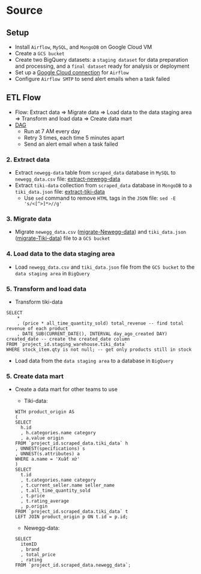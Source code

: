 # Source

## Setup
- Install `Airflow`, `MySQL`, and `MongoDB` on Google Cloud VM
- Create a `GCS bucket`
- Create two BigQuery datasets: a `staging dataset` for data preparation and processing, and a `final dataset` ready for analysis or deployment
- Set up a [Google Cloud connection](src/connection_configurating/cloud_connection.py) for `Airflow`
- Configure `Airflow SMTP` to send alert emails when a task failed

## ETL Flow
- Flow: Extract data => Migrate data => Load data to the data staging area => Transform and load data => Create data mart
- [DAG](src/dag)
  - Run at 7 AM every day
  - Retry 3 times, each time 5 minutes apart
  - Send an alert email when a task failed
  
### 2. Extract data
- Extract `newegg-data` table from `scraped_data` database in `MySQL` to `newegg_data.csv` file: [extract-newegg-data](src/data_processing/Newegg/extract_data.py)
- Extract `tiki-data` collection from `scraped_data` database in `MongoDB` to a `tiki_data.json` file: [extract-tiki-data](src/data_processing/Tiki/extract_data.py)
  - Use `sed` command to remove `HTML` tags in the `JSON` file: `sed -E 's/<[^>]*>//g'`
 
### 3. Migrate data
- Migrate `newegg_data.csv` ([migrate-Newegg-data](src/data_processing/Newegg/migrate_data.sh)) and `tiki_data.json` ([migrate-Tiki-data](src/data_processing/Tiki/migrate_data.sh)) file to a `GCS bucket`

### 4. Load data to the data staging area
- Load `newegg_data.csv` and `tiki_data.json` file from the `GCS bucket` to the `data staging area` in `BigQuery`

### 5. Transform and load data
- Transform tiki-data

```
SELECT
	*
	, (price * all_time_quantity_sold) total_revenue -- find total revenue of each product
  	, DATE_SUB(CURRENT_DATE(), INTERVAL day_ago_created DAY) created_date -- create the created_date column
FROM `project_id.staging_warehouse.tiki_data`
WHERE stock_item.qty is not null; -- get only products still in stock
```
- Load data from the `data staging area` to a database in `BigQuery`

### 5. Create data mart
- Create a data mart for other teams to use
  - Tiki-data:

  ```
  WITH product_origin AS
  (
  SELECT
  	h.id
  	, h.categories.name category
  	, a.value origin
  FROM `project_id.scraped_data.tiki_data` h
  , UNNEST(specifications) s
  , UNNEST(s.attributes) a
  WHERE a.name = 'Xuất xứ'
  )
  SELECT
  	t.id
  	, t.categories.name category
  	, t.current_seller.name seller_name
  	, t.all_time_quantity_sold
  	, t.price
  	, t.rating_average
  	, p.origin
  FROM `project_id.scraped_data.tiki_data` t
  LEFT JOIN product_origin p ON t.id = p.id;
  ```

  - Newegg-data:
  ```
  SELECT
	itemID
	, brand
	, total_price
	, rating
  FROM `project_id.scraped_data.newegg_data`;
  ```
